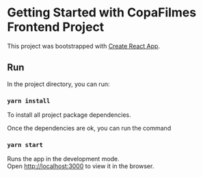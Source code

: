 # Getting Started with CopaFilmes Frontend Project

This project was bootstrapped with [Create React App](https://github.com/facebook/create-react-app).

## Run

In the project directory, you can run:

### `yarn install`

To install all project package dependencies.

Once the dependencies are ok, you can run the command

### `yarn start`

Runs the app in the development mode.\
Open [http://localhost:3000](http://localhost:3000) to view it in the browser.
